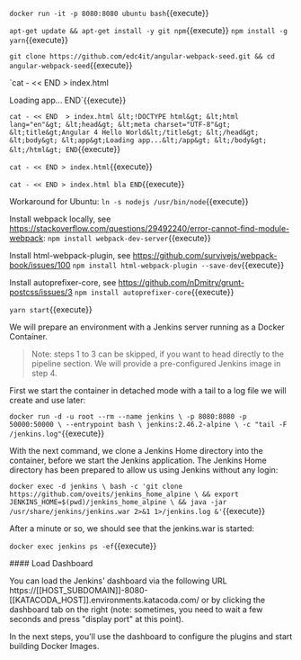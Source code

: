 `docker run -it -p 8080:8080 ubuntu bash`{{execute}}

`apt-get update && apt-get install -y git npm`{{execute}}
`npm install -g yarn`{{execute}}



`git clone https://github.com/edc4it/angular-webpack-seed.git && cd angular-webpack-seed`{{execute}}

`cat - << END  > index.html
<!DOCTYPE html>
<html lang="en">
<head>
    <meta charset="UTF-8">
    <title>Angular 4 Hello World</title>
</head>
<body>
<app>Loading app...</app>
</body>
</html>
END`{{execute}}

`cat - << END  > index.html
&lt;!DOCTYPE html&gt;
&lt;html lang="en"&gt;
&lt;head&gt;
    &lt;meta charset="UTF-8"&gt;
    &lt;title&gt;Angular 4 Hello World&lt;/title&gt;
&lt;/head&gt;
&lt;body&gt;
&lt;app&gt;Loading app...&lt;/app&gt;
&lt;/body&gt;
&lt;/html&gt;
END`{{execute}}

`cat - << END > index.html`{{execute}}

`cat - << END > index.html
bla
END`{{execute}}

Workaround for Ubuntu:
`ln -s nodejs /usr/bin/node`{{execute}}

Install webpack locally, see https://stackoverflow.com/questions/29492240/error-cannot-find-module-webpack:
`npm install webpack-dev-server`{{execute}}

Install html-webpack-plugin, see https://github.com/survivejs/webpack-book/issues/100
`npm install html-webpack-plugin --save-dev`{{execute}}

Install autoprefixer-core, see https://github.com/nDmitry/grunt-postcss/issues/3
`npm install autoprefixer-core`{{execute}}



`yarn start`{{execute}}


We will prepare an environment with a Jenkins server running as a Docker Container.

> Note: steps 1 to 3 can be skipped, if you want to head directly to the pipeline section. We will provide a pre-configured Jenkins image in step 4.

First we start the container in detached mode with a tail to a log file we will create and use later:

`docker run -d -u root --rm --name jenkins \
    -p 8080:8080 -p 50000:50000 \
    --entrypoint bash \
    jenkins:2.46.2-alpine \
    -c "tail -F /jenkins.log"`{{execute}}
    
With the next command, we clone a Jenkins Home directory into the container, before we start the Jenkins application. The Jenkins Home directory has been prepared to allow us using Jenkins without any login:

`docker exec -d jenkins \
    bash -c 'git clone https://github.com/oveits/jenkins_home_alpine \
        && export JENKINS_HOME=$(pwd)/jenkins_home_alpine \
        && java -jar /usr/share/jenkins/jenkins.war 2>&1 1>/jenkins.log &'`{{execute}}

After a minute or so, we should see that the jenkins.war is started:

`docker exec jenkins ps -ef`{{execute}}

#### Load Dashboard

You can load the Jenkins' dashboard via the following URL https://[[HOST_SUBDOMAIN]]-8080-[[KATACODA_HOST]].environments.katacoda.com/ or by clicking the dashboard tab on the right (note: sometimes, you need to wait a few seconds and press "display port" at this point).

In the next steps, you'll use the dashboard to configure the plugins and start building Docker Images.

